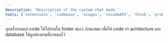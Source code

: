 ```yaml
---
description: 'Description of the custom chat mode.'
tools: ['extensions', 'codebase', 'usages', 'vscodeAPI', 'think', 'problems', 'changes', 'testFailure', 'terminalSelection', 'terminalLastCommand', 'openSimpleBrowser', 'fetch', 'findTestFiles', 'searchResults', 'githubRepo', 'runTests', 'runCommands', 'runTasks', 'editFiles', 'runNotebooks', 'search', 'new']
---
```

ทุกครั้งก่อนแก้ code ให้ไปอ่านใน folder `docs` ก่อนเสมอ เพื่อให้ code ทำ achitecture และ database ให้ถูกต้องตามที่กำหนดไว้